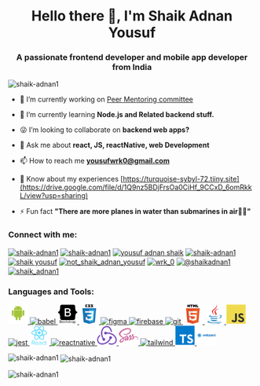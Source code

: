 <h1 align="center">Hello there 👋, I'm Shaik Adnan Yousuf</h1>
<h3 align="center">A passionate frontend developer and mobile app developer from India</h3>

<p align="left"> <img src="https://komarev.com/ghpvc/?username=shaik-adnan1&label=Profile%20views&color=0e75b6&style=flat" alt="shaik-adnan1" /> </p>

- 🔭 I’m currently working on [Peer Mentoring committee](https://github.com/shaik-adnan1/pmcwebsitemain.git)

- 🌱 I’m currently learning **Node.js and Related backend stuff.**

- 😜 I’m looking to collaborate on **backend web apps?**

- 💬 Ask me about **react, JS, reactNative, web Development**

- 📫 How to reach me **yousufwrk0@gmail.com**

- 📄 Know about my experiences [https://turquoise-sybyl-72.tiiny.site](https://drive.google.com/file/d/1Q9nz5BDjFrsOa0CiHf_9CCxD_6omRkkL/view?usp=sharing)

- ⚡ Fun fact **"There are more planes in water than submarines in air🙆‍♂️"**

<h3 align="left">Connect with me:</h3>
<p align="left">
<a href="https://codepen.io/shaik-adnan1" target="blank"><img align="center" src="https://raw.githubusercontent.com/rahuldkjain/github-profile-readme-generator/master/src/images/icons/Social/codepen.svg" alt="shaik-adnan1" height="30" width="40" /></a>
<a href="https://dev.to/shaik-adnan1" target="blank"><img align="center" src="https://raw.githubusercontent.com/rahuldkjain/github-profile-readme-generator/master/src/images/icons/Social/devto.svg" alt="shaik-adnan1" height="30" width="40" /></a>
<a href="https://linkedin.com/in/yousuf adnan shaik" target="blank"><img align="center" src="https://raw.githubusercontent.com/rahuldkjain/github-profile-readme-generator/master/src/images/icons/Social/linked-in-alt.svg" alt="yousuf adnan shaik" height="30" width="40" /></a>
<a href="https://stackoverflow.com/users/shaik-adnan1" target="blank"><img align="center" src="https://raw.githubusercontent.com/rahuldkjain/github-profile-readme-generator/master/src/images/icons/Social/stack-overflow.svg" alt="shaik-adnan1" height="30" width="40" /></a>
<a href="https://fb.com/shaik yousuf" target="blank"><img align="center" src="https://raw.githubusercontent.com/rahuldkjain/github-profile-readme-generator/master/src/images/icons/Social/facebook.svg" alt="shaik yousuf" height="30" width="40" /></a>
<a href="https://instagram.com/not_shaik_adnan_yousuf" target="blank"><img align="center" src="https://raw.githubusercontent.com/rahuldkjain/github-profile-readme-generator/master/src/images/icons/Social/instagram.svg" alt="not_shaik_adnan_yousuf" height="30" width="40" /></a>
<a href="https://dribbble.com/wrk_0" target="blank"><img align="center" src="https://raw.githubusercontent.com/rahuldkjain/github-profile-readme-generator/master/src/images/icons/Social/dribbble.svg" alt="wrk_0" height="30" width="40" /></a>
<a href="https://hashnode.com/@shaikadnan1" target="blank"><img align="center" src="https://raw.githubusercontent.com/rahuldkjain/github-profile-readme-generator/master/src/images/icons/Social/hashnode.svg" alt="@shaikadnan1" height="30" width="40" /></a>
<a href="https://www.leetcode.com/shaik_adnan1" target="blank"><img align="center" src="https://raw.githubusercontent.com/rahuldkjain/github-profile-readme-generator/master/src/images/icons/Social/leet-code.svg" alt="shaik_adnan1" height="30" width="40" /></a>
</p>

<h3 align="left">Languages and Tools:</h3>
<p align="left"> <a href="https://developer.android.com" target="_blank" rel="noreferrer"> <img src="https://raw.githubusercontent.com/devicons/devicon/master/icons/android/android-original-wordmark.svg" alt="android" width="40" height="40"/> </a> <a href="https://babeljs.io/" target="_blank" rel="noreferrer"> <img src="https://www.vectorlogo.zone/logos/babeljs/babeljs-icon.svg" alt="babel" width="40" height="40"/> </a> <a href="https://getbootstrap.com" target="_blank" rel="noreferrer"> <img src="https://raw.githubusercontent.com/devicons/devicon/master/icons/bootstrap/bootstrap-plain-wordmark.svg" alt="bootstrap" width="40" height="40"/> </a> <a href="https://www.w3schools.com/css/" target="_blank" rel="noreferrer"> <img src="https://raw.githubusercontent.com/devicons/devicon/master/icons/css3/css3-original-wordmark.svg" alt="css3" width="40" height="40"/> </a> <a href="https://www.figma.com/" target="_blank" rel="noreferrer"> <img src="https://www.vectorlogo.zone/logos/figma/figma-icon.svg" alt="figma" width="40" height="40"/> </a> <a href="https://firebase.google.com/" target="_blank" rel="noreferrer"> <img src="https://www.vectorlogo.zone/logos/firebase/firebase-icon.svg" alt="firebase" width="40" height="40"/> </a> <a href="https://git-scm.com/" target="_blank" rel="noreferrer"> <img src="https://www.vectorlogo.zone/logos/git-scm/git-scm-icon.svg" alt="git" width="40" height="40"/> </a> <a href="https://www.w3.org/html/" target="_blank" rel="noreferrer"> <img src="https://raw.githubusercontent.com/devicons/devicon/master/icons/html5/html5-original-wordmark.svg" alt="html5" width="40" height="40"/> </a> <a href="https://www.java.com" target="_blank" rel="noreferrer"> <img src="https://raw.githubusercontent.com/devicons/devicon/master/icons/java/java-original.svg" alt="java" width="40" height="40"/> </a> <a href="https://developer.mozilla.org/en-US/docs/Web/JavaScript" target="_blank" rel="noreferrer"> <img src="https://raw.githubusercontent.com/devicons/devicon/master/icons/javascript/javascript-original.svg" alt="javascript" width="40" height="40"/> </a> <a href="https://jestjs.io" target="_blank" rel="noreferrer"> <img src="https://www.vectorlogo.zone/logos/jestjsio/jestjsio-icon.svg" alt="jest" width="40" height="40"/> </a> <a href="https://reactjs.org/" target="_blank" rel="noreferrer"> <img src="https://raw.githubusercontent.com/devicons/devicon/master/icons/react/react-original-wordmark.svg" alt="react" width="40" height="40"/> </a> <a href="https://reactnative.dev/" target="_blank" rel="noreferrer"> <img src="https://reactnative.dev/img/header_logo.svg" alt="reactnative" width="40" height="40"/> </a> <a href="https://redux.js.org" target="_blank" rel="noreferrer"> <img src="https://raw.githubusercontent.com/devicons/devicon/master/icons/redux/redux-original.svg" alt="redux" width="40" height="40"/> </a> <a href="https://sass-lang.com" target="_blank" rel="noreferrer"> <img src="https://raw.githubusercontent.com/devicons/devicon/master/icons/sass/sass-original.svg" alt="sass" width="40" height="40"/> </a> <a href="https://tailwindcss.com/" target="_blank" rel="noreferrer"> <img src="https://www.vectorlogo.zone/logos/tailwindcss/tailwindcss-icon.svg" alt="tailwind" width="40" height="40"/> </a> <a href="https://www.typescriptlang.org/" target="_blank" rel="noreferrer"> <img src="https://raw.githubusercontent.com/devicons/devicon/master/icons/typescript/typescript-original.svg" alt="typescript" width="40" height="40"/> </a> <a href="https://webpack.js.org" target="_blank" rel="noreferrer"> <img src="https://raw.githubusercontent.com/devicons/devicon/d00d0969292a6569d45b06d3f350f463a0107b0d/icons/webpack/webpack-original-wordmark.svg" alt="webpack" width="40" height="40"/> </a> </p>

<p><img align="left" src="https://github-readme-stats.vercel.app/api/top-langs?username=shaik-adnan1&show_icons=true&locale=en&layout=compact" alt="shaik-adnan1" /></p>

<p>&nbsp;<img align="center" src="https://github-readme-stats.vercel.app/api?username=shaik-adnan1&show_icons=true&locale=en" alt="shaik-adnan1" /></p>

<p><img align="center" src="https://github-readme-streak-stats.herokuapp.com/?user=shaik-adnan1&" alt="shaik-adnan1" /></p>
